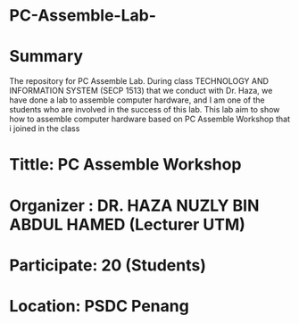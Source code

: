 # PC-Assemble-Lab-

# Summary
The repository for PC Assemble Lab. During class TECHNOLOGY AND INFORMATION SYSTEM (SECP 1513) that we conduct with Dr. Haza, we have done a lab to assemble computer hardware, and I am one of the students who are involved in the success of this lab.
This lab aim to show how to assemble computer hardware based on PC Assemble Workshop that i joined in the class


# Tittle: PC Assemble Workshop
# Organizer : DR. HAZA NUZLY BIN ABDUL HAMED (Lecturer UTM)
# Participate: 20 (Students)
# Location: PSDC Penang

   
